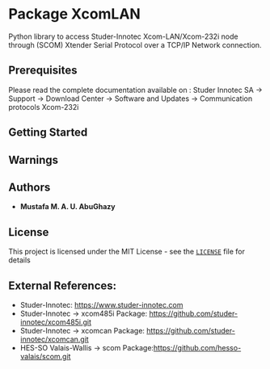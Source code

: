 Package **XcomLAN**
===================

Python library to access Studer-Innotec Xcom-LAN/Xcom-232i node through (SCOM) Xtender Serial Protocol over 
a TCP/IP Network connection.

Prerequisites
-------------

Please read the complete documentation available on : Studer Innotec SA -> Support -> Download Center ->
Software and Updates -> Communication protocols Xcom-232i

Getting Started
----------------


Warnings
--------


Authors
-------

- **Mustafa M. A. U. AbuGhazy**

License
-------

This project is licensed under the MIT License - see the [`LICENSE`](LICENSE.md) file for details

External References:
--------------------
- Studer-Innotec: https://www.studer-innotec.com
- Studer-Innotec -> xcom485i Package: https://github.com/studer-innotec/xcom485i.git
- Studer-Innotec -> xcomcan Package: https://github.com/studer-innotec/xcomcan.git
- HES-SO Valais-Wallis -> scom Package:https://github.com/hesso-valais/scom.git